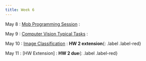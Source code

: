 ```yaml
---
title: Week 6 
---
```


May 8
: [Mob Programming Session](https://drive.google.com/file/d/1DOggbW-KJ6HofgHTgUe94U0WBwkYn6Yh/view?usp=sharing)
   :
   
May 9
: [Computer Vision Typical Tasks](https://docs.google.com/presentation/d/16cg4nH96qvOstdLZ-PORlbL2vuq0RmkOLhKZX_TVHWY/edit?usp=sharing)
  : 

May 10
: [Image Classification](#)
  : **HW 2 extension**{: .label .label-red}

May 11
: [HW Extension]
  : **HW 2 due**{: .label .label-red}